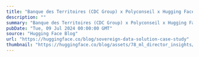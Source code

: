 ```yaml
---
title: "Banque des Territoires (CDC Group) x Polyconseil x Hugging Face: Enhancing a Major French Environmental Program with a Sovereign Data Solution"
description: ""
summary: "Banque des Territoires (CDC Group) x Polyconseil x Hugging Face: Enhancing a Major French Environmen..."
pubDate: "Tue, 09 Jul 2024 00:00:00 GMT"
source: "Hugging Face Blog"
url: "https://huggingface.co/blog/sovereign-data-solution-case-study"
thumbnail: "https://huggingface.co/blog/assets/78_ml_director_insights/cdc_poly_hf.png"
---
```


